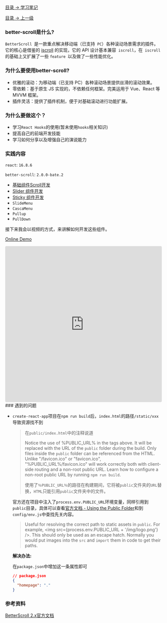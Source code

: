 

[目录 -> 学习笔记](notes/guide.md)

[目录 -> 上一级](notes/react/guide.md)

### better-scroll是什么?

`BetterScroll `是一款重点解决移动端（已支持` PC`）各种滚动场景需求的插件。它的核心是借鉴的 [iscroll](https://github.com/cubiq/iscroll) 的实现，它的 API 设计基本兼容` iscroll`，在` iscroll` 的基础上又扩展了一些 `feature `以及做了一些性能优化。

### 为什么要使用better-scroll?

- 优雅的滚动：为移动端（已支持 PC）各种滚动场景提供丝滑的滚动效果。
- 零依赖：基于原生 JS 实现的，不依赖任何框架。完美运用于 Vue、React 等 MVVM 框架。
- 插件灵活：提供了插件机制，便于对基础滚动进行功能扩展。

### 为什么要做这个？

- 学习`React Hooks`的使用(暂未使用`hooks`相关知识)
- 提高自己的前端开发技能
- 学习如何分享以及增强自己的演说能力

### 实践内容

`react`: `16.8.6`

`better-scroll`: `2.0.0-bate.2`

- [基础组件Scroll开发](notes/react/better-scroll/scroll.md)
- [Slider 组件开发](notes/react/better-scroll/slider.md) 
- [Sticky 组件开发](notes/react/better-scroll/sticky.md)
- `SlideMenu`
- `CascaMenu`
- `Pullup`
- `PullDown`

接下来我会以视频的方式，来讲解如何开发这些组件。

[Online Demo](https://rain120.github.io/better-scroll-for-react-usage/dist/#/)

<iframe src="https://codesandbox.io/embed/react-better-scroll-8gghg?autoresize=1&eslint=1&fontsize=14" title="react-better-scroll" allow="geolocation; microphone; camera; midi; vr; accelerometer; gyroscope; payment; ambient-light-sensor; encrypted-media; usb" style="width:100%; height:500px; border:0; border-radius: 4px; overflow:hidden;" sandbox="allow-modals allow-forms allow-popups allow-scripts allow-same-origin"></iframe>
### 遇到的问题

- `create-react-app`项目在`npm run build`后，`index.html`的路径`/static/xxx`导致资源找不到

  > 在`public/index.html`中的注释说道
  >
  > Notice the use of %PUBLIC_URL% in the tags above. It will be replaced with the URL of the `public` folder during the build. Only files inside the `public` folder can be referenced from the HTML. Unlike "/favicon.ico" or "favicon.ico", "%PUBLIC_URL%/favicon.ico" will work correctly both with client-side routing and a non-root public URL. Learn how to configure a non-root public URL by running `npm run build`.
  >
  > 使用了`％PUBLIC_URL％`的路径在构建期间，它将被`public`文件夹的`URL`替换，`HTML`只能引用`public`文件夹中的文件。

  官方还在项目中注入了`process.env.PUBLIC_URL`环境变量，同样引用到`public`目录，具体可以查看[官方文档 - Using the Public Folder](https://create-react-app.dev/docs/using-the-public-folder)和到`config/env.js`中查找先关内容。

  > Useful for resolving the correct path to static assets in `public`. For example, <img src={process.env.PUBLIC_URL + '/img/logo.png'} />. This should only be used as an escape hatch. Normally you would put images into the `src` and `import` them in code to get their paths.

  **解决办法:**

  在`package.json`中增加这一条属性即可

  ```json
  // package.json
  {
    "homepage": "."
  }
  ```

  

### 参考资料

[BetterScroll 2.x官方文档](https://better-scroll.github.io/docs/en-US/)

